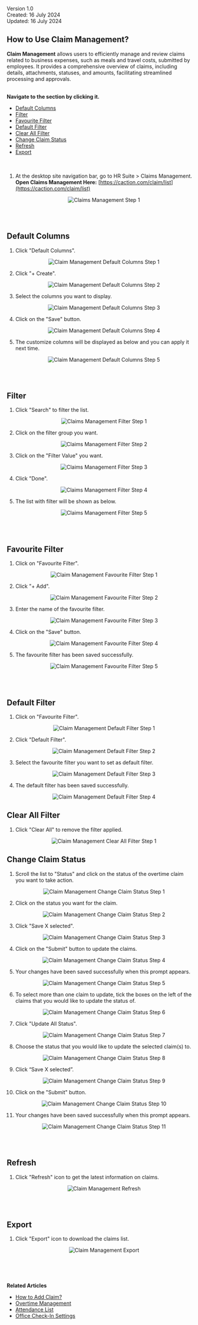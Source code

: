Version 1.0<br>
Created: 16 July 2024<br>
Updated: 16 July 2024<br>
## How to Use Claim Management?

**Claim Management** allows users to efficiently manage and review claims related to business expenses, such as meals and travel costs, submitted by employees. It provides a comprehensive overview of claims, including details, attachments, statuses, and amounts, facilitating streamlined processing and approvals.<br><br>


**Navigate to the section by clicking it.**<br>

- [Default Columns](#section1)<br>
- [Filter](#section2)<br>
- [Favourite Filter](#section3)<br>
- [Default Filter](#section4)<br>
- [Clear All Filter](#section5)<br>
- [Change Claim Status](#section6)<br>
- [Refresh](#section7)<br>
- [Export](#section8)
<br><br><br>

1. At the desktop site navigation bar, go to HR Suite > Claims Management.<br>
   **Open Claims Management Here:** [https://caction.com/claim/list](https://caction.com/claim/list)<br>

   <p align="center">
      <img src="img2/Claims_Management_Step_1.png" alt="Claims Management Step 1">
   </p>
   <br><br>

<a id="section1"></a>
## Default Columns

1. Click "Default Columns".

   <p align="center">
      <img src="img2/Claim_Management_Default_Columns_Step_1.png" alt="Claim Management Default Columns Step 1">
   </p>

2. Click "+ Create".

   <p align="center">
      <img src="img2/Claim_Management_Default_Columns_Step_2.png" alt="Claim Management Default Columns Step 2">
   </p>

3. Select the columns you want to display.

   <p align="center">
      <img src="img2/Claim_Management_Default_Columns_Step_3.png" alt="Claim Management Default Columns Step 3">
   </p>

4. Click on the "Save" button.

   <p align="center">
      <img src="img2/Claim_Management_Default_Columns_Step_4.png" alt="Claim Management Default Columns Step 4">
   </p>

5. The customize columns will be displayed as below and you can apply it next time.

   <p align="center">
      <img src="img2/Claim_Management_Default_Columns_Step_5.png" alt="Claim Management Default Columns Step 5">
   </p>
   <br><br>

<a id="section2"></a>

## Filter  

1. Click "Search" to filter the list.

   <p align="center">
      <img src="img2/Claim_Management_Filter_Step_1.png" alt="Claims Management Filter Step 1">
   </p>
  
2. Click on the filter group you want.

   <p align="center">
      <img src="img2/Claim_Management_Filter_Step_2.png" alt="Claims Management Filter Step 2">
   </p>

3. Click on the "Filter Value" you want.

   <p align="center">
     <img src="img2/Claim_Management_Filter_Step_3.png" alt="Claims Management Filter Step 3">
   </p>

4. Click "Done".

   <p align="center">
     <img src="img2/Claim_Management_Filter_Step_4.png" alt="Claims Management Filter Step 4">
   </p>

5. The list with filter will be shown as below.

   <p align="center">
      <img src="img2/Claim_Management_Filter_Step_5.png" alt="Claims Management Filter Step 5">
   </p>
   <br><br>

<a id="section3"></a>
 
## Favourite Filter

1. Click on "Favourite Filter".

    <p align="center">
      <img src="img2/Claim_Management_Favourite_Filter_Step_1.png" alt="Claim Management Favourite Filter Step 1">
    </p>

2. Click "+ Add".

   <p align="center">
     <img src="img2/Claim_Management_Favourite_Filter_Step_2.png" alt="Claim Management Favourite Filter Step 2">
   </p>

3. Enter the name of the favourite filter.

   <p align="center">
     <img src="img2/Claim_Management_Favourite_Filter_Step_3.png" alt="Claim Management Favourite Filter Step 3">
   </p>

4. Click on the "Save" button.

   <p align="center">
     <img src="img2/Claim_Management_Favourite_Filter_Step_4.png" alt="Claim Management Favourite Filter Step 4">
   </p>

5. The favourite filter has been saved successfully.

   <p align="center">
     <img src="img2/Claim_Management_Favourite_Filter_Step_5.png" alt="Claim Management Favourite Filter Step 5">
   </p>
   <br><br>

<a id="section4"></a>
 
## Default Filter

1. Click on "Favourite Filter".

   <p align="center">
     <img src="img2/Claim_Management_Default_Filter_Step_1.png" alt="Claim Management Default Filter Step 1">
   </p>

2. Click "Default Filter".

   <p align="center">
     <img src="img2/Claim_Management_Default_Filter_Step_2.png" alt="Claim Management Default Filter Step 2">
   </p>

3. Select the favourite filter you want to set as default filter.

   <p align="center">
     <img src="img2/Claim_Management_Default_Filter_Step_3.png" alt="Claim Management Default Filter Step 3">
   </p>

4. The default filter has been saved successfully.

   <p align="center">
     <img src="img2/Claim_Management_Default_Filter_Step_4.png" alt="Claim Management Default Filter Step 4">
   </p>

<a id="section5"></a>

## Clear All Filter

1. Click "Clear All" to remove the filter applied.

   <p align="center">
     <img src="img2/Claim_Management_Clear_All_Filter_Step_1.png" alt="Claim Management Clear All Filter Step 1">
   </p>

<a id="section6"></a>
 
## Change Claim Status

1. Scroll the list to "Status" and click on the status of the overtime claim you want to take action.

   <p align="center">
     <img src="img2/Claim_Management_Change_Claim_Status_Step_1.png" alt="Claim Management Change Claim Status Step 1">
   </p>

2. Click on the status you want for the claim.

   <p align="center">
      <img src="img2/Claim_Management_Change_Claim_Status_Step_2.png" alt="Claim Management Change Claim Status Step 2">
   </p>

3. Click "Save X selected".

   <p align="center">
      <img src="img2/Claim_Management_Change_Claim_Status_Step_3.png" alt="Claim Management Change Claim Status Step 3">
   </p>

4. Click on the "Submit" button to update the claims.

   <p align="center">
      <img src="img2/Claim_Management_Change_Claim_Status_Step_4.png" alt="Claim Management Change Claim Status Step 4">
   </p>

5. Your changes have been saved successfully when this prompt appears.

   <p align="center">
     <img src="img2/Claim_Management_Change_Claim_Status_Step_5.png" alt="Claim Management Change Claim Status Step 5">
   </p>

6. To select more than one claim to update, tick the boxes on the left of the claims that you would like to update the status of.

   <p align="center">
      <img src="img2/Claim_Management_Change_Claim_Status_Step_6.png" alt="Claim Management Change Claim Status Step 6">
   </p>

7. Click "Update All Status".

   <p align="center">
     <img src="img2/Claim_Management_Change_Claim_Status_Step_7.png" alt="Claim Management Change Claim Status Step 7">
   </p>

8. Choose the status that you would like to update the selected claim(s) to.

   <p align="center">
      <img src="img2/Claim_Management_Change_Claim_Status_Step_8.png" alt="Claim Management Change Claim Status Step 8">
   </p>

9. Click “Save X selected”.

   <p align="center">
      <img src="img2/Claim_Management_Change_Claim_Status_Step_9.png" alt="Claim Management Change Claim Status Step 9">
   </p>

10. Click on the "Submit" button.

    <p align="center">
      <img src="img2/Claim_Management_Change_Claim_Status_Step_10.png" alt="Claim Management Change Claim Status Step 10">
    </p>

11. Your changes have been saved successfully when this prompt appears.

    <p align="center">
      <img src="img2/Claim_Management_Change_Claim_Status_Step_11.png" alt="Claim Management Change Claim Status Step 11">
    </p>
    <br><br>

<a id="section7"></a>
 
## Refresh

1. Click "Refresh" icon to get the latest information on claims.

   <p align="center">
      <img src="img2/Claim_Management_Refresh.png" alt="Claim Management Refresh">
   </p>
   <br><br>

<a id="section8"></a>
 
## Export

1. Click "Export" icon to download the claims list.

   <p align="center">
      <img src="img2/Claim_Management_Export.png" alt="Claim Management Export">
   </p>
   <br><br><br>

**Related Articles**
- [How to Add Claim?](Add_Claim.md)
- [Overtime Management](Overtime_Management.md)
- [Attendance List](Attendance_List.md)
- [Office Check-In Settings](Office_Check_In_Settings.md)

<!-- [Link Text](https://salesconnection.github.io/Sales-Connection-Support/Claim_Management.html) -->
